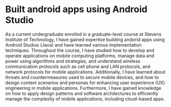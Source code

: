 # Built android apps using Android Studio 
As a current undergraduate enrolled in a graduate-level course at Stevens Institute of Technology, 
I have gained expertise building andorid apps using Android Studios (Java) and have learned various implementation techniques. Throughout the course, 
I have studied how to develop and operate applications on mobile computing platforms, manage data and power using algorithms and strategies, 
and understand wireless communication protocols such as cell phone and LAN protocols, and network protocols for mobile applications. 
Additionally, I have learned about threats and countermeasures used to secure mobile devices, and how to design context scenarios and personas 
for enhancing user experience (UX) engineering in mobile applications. Furthermore, I have gained knowledge on how to apply design patterns 
and software architectures to efficiently manage the complexity of mobile applications, including cloud-based apps.
